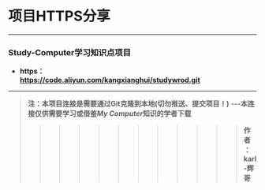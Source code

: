# 项目HTTPS分享

---

### Study-Computer学习知识点项目
- **https：**  
**https://code.aliyun.com/kangxianghui/studywrod.git**  

---

> **注：本项目连接是需要通过Git克隆到本地(切勿推送、提交项目！)**
> **---本连接仅供需要学习或借鉴*****My Computer*****知识的学者下载**
>>>>>>>>>>>> **作者：karl-辉哥**
